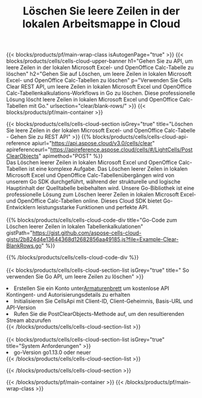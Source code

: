 ﻿---
title:  Löschen Sie leere Zeilen in der lokalen Arbeitsmappe in Cloud
description: Cloud-APIs und SDKs zum Löschen leerer Zeilen unter Microsoft Excel und OpenOffice Calc. Löschen Sie leere Zeilen in lokalen Tabellenkalkulationen durch die Cells Cloud API. SDK-Unterstützungsarten von Entwicklungssprachen. Dazu gehören Android, C#, Go, Java, NodeJS, Perl, PHP, Python, Ruby und Swift.
url: /de/go/clear/blank-rows/
---
{{< blocks/products/pf/main-wrap-class isAutogenPage="true" >}}
{{< blocks/products/cells/cells-cloud-upper-banner h1="Gehen Sie zu API, um leere Zeilen in der lokalen Microsoft Excel- und OpenOffice Calc-Tabelle zu löschen" h2="Gehen Sie auf Löschen, um leere Zeilen in lokalen Microsoft Excel- und OpenOffice Calc-Tabellen zu löschen" p="Verwenden Sie Cells Clear REST API, um leere Zeilen in lokalen Microsoft Excel und OpenOffice Calc-Tabellenkalkulations-Workflows in Go zu löschen. Diese professionelle Lösung löscht leere Zeilen in lokalen Microsoft Excel und OpenOffice Calc-Tabellen mit Go." urlsection="clear/blank-rows/" >}}
{{< blocks/products/pf/main-container >}}

{{< blocks/products/cells/cells-cloud-section isGrey="true" title="Löschen Sie leere Zeilen in der lokalen Microsoft Excel- und OpenOffice Calc-Tabelle - Gehen Sie zu REST API" >}}
{{% blocks/products/cells/cells-cloud-api-reference apiurl="https://api.aspose.cloud/v3.0/cells/clear" apireferenceurl="https://apireference.aspose.cloud/cells/#/LightCells/PostClearObjects" apimethod="POST" %}}
<br/>
Das Löschen leerer Zeilen in lokalen Microsoft Excel und OpenOffice Calc-Tabellen ist eine komplexe Aufgabe. Das Löschen leerer Zeilen in lokalen Microsoft Excel und OpenOffice Calc-Tabellenübergängen wird von unserem Go SDK durchgeführt, während der strukturelle und logische Hauptinhalt der Quelltabelle beibehalten wird. Unsere Go-Bibliothek ist eine professionelle Lösung zum Löschen leerer Zeilen in lokalen Microsoft Excel- und OpenOffice Calc-Tabellen online. Dieses Cloud SDK bietet Go-Entwicklern leistungsstarke Funktionen und perfekte API.
<br/>
<br/>
{{% blocks/products/cells/cells-cloud-code-div title="Go-Code zum Löschen leerer Zeilen in lokalen Tabellenkalkulationen" gistPath="https://gist.github.com/aspose-cells-cloud-gists/2b824d4e13644368d12682856aa49185.js?file=Example-Clear-BlankRows.go" %}}
  
{{% /blocks/products/cells/cells-cloud-code-div %}}
<br/>
<br/>
{{< blocks/products/cells/cells-cloud-section-list isGrey="true" title=" So verwenden Sie Go API, um leere Zeilen zu löschen" >}}
<li> Erstellen Sie ein Konto unter<a href="https://dashboard.aspose.cloud/">Armaturenbrett</a> um kostenlose API Kontingent- und Autorisierungsdetails zu erhalten</li>
<li>Initialisieren Sie CellsApi mit Client-ID, Client-Geheimnis, Basis-URL und API-Version</li>
<li>Rufen Sie die PostClearObjects-Methode auf, um den resultierenden Stream abzurufen</li>
{{< /blocks/products/cells/cells-cloud-section-list >}}
<br/>
<br/>
{{< blocks/products/cells/cells-cloud-section-list isGrey="true" title="System Anforderungen" >}}
<li>go-Version go1.13.0 oder neuer</li>
{{< /blocks/products/cells/cells-cloud-section-list >}}

{{< /blocks/products/cells/cells-cloud-section >}}

{{< /blocks/products/pf/main-container >}}
{{< /blocks/products/pf/main-wrap-class >}}
